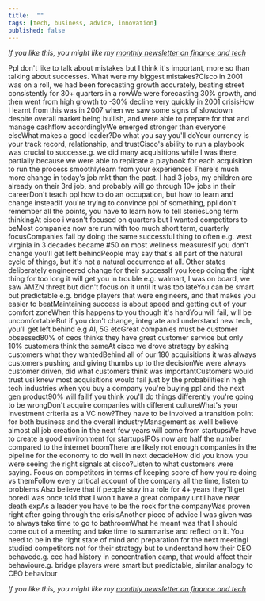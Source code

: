 ```yaml
---
title:  ""  
tags: [tech, business, advice, innovation]
published: false
---
```


*If you like this, you might like my [monthly newsletter on finance and tech](https://avoidboringpeople.substack.com/ "ABP")*

Ppl don't like to talk about mistakes but I think it's important, more so than talking about successes. What were my biggest mistakes?Cisco in 2001 was on a roll, we had been forecasting growth accurately, beating street consistently for 30+ quarters in a rowWe were forecasting 30% growth, and then went from high growth to -30% decline very quickly in 2001 crisisHow I learnt from this was in 2007 when we saw some signs of slowdown despite overall market being bullish, and were able to prepare for that and manage cashflow accordinglyWe emerged stronger than everyone elseWhat makes a good leader?Do what you say you'll doYour currency is your track record, relationship, and trustCisco's ability to run a playbook was crucial to successe.g. we did many acquisitions while I was there, partially because we were able to replicate a playbook for each acquisition to run the process smoothlylearn from your experiences
There's much more change in today's job mkt than the past. I had 3 jobs, my children are already on their 3rd job, and probably will go through 10+ jobs in their careerDon't teach ppl how to do an occupation, but how to learn and change insteadIf you're trying to convince ppl of something, ppl don't remember all the points, you have to learn how to tell storiesLong term thinkingAt cisco i wasn't focused on quarters but I wanted competitors to beMost companies now are run with too much short term, quarterly focusCompanies fail by doing the same successful thing to often e.g. west virginia in 3 decades became #50 on most wellness measuresIf you don't change you'll get left behindPeople may say that's all part of the natural cycle of things, but it's not a natural occurrence at all. Other states deliberately engineered change for their successIf you keep doing the right thing for too long it will get you in trouble e.g. walmart, I was on board, we saw AMZN threat but didn't focus on it until it was too lateYou can be smart but predictable e.g. bridge players that were engineers, and that makes you easier to beatMaintaining success is about speed and getting out of your comfort zoneWhen this happens to you though it's hardYou will fail, will be uncomfortableBut if you don't change, integrate and understand new tech, you'll get left behind e.g AI, 5G etcGreat companies must be customer obsessed80% of ceos thinks they have great customer service but only 10% customers think the sameAt cisco we drove strategy by asking customers what they wantedBehind all of our 180 acquisitions it was always customers pushing and giving thumbs up to the decisionWe were always customer driven, did what customers think was importantCustomers would trust usi knew most acquisitions would fail just by the probabilitiesIn high tech industries when you buy a company you're buying ppl and the next gen product90% will failIf you think you'll do things differently you're going to be wrongDon't acquire companies with different cultureWhat's your investment criteria as a VC now?They have to be involved a transition point for both business and the overall industryManagement as wellI believe almost all job creation in the next few years will come from startupsWe have to create a good environment for startupsIPOs now are half the number compared to the internet boomThere are likely not enough companies in the pipeline for the economy to do well in next decadeHow did you know you were seeing the right signals at cisco?Listen to what customers were saying. Focus on competitors in terms of keeping score of how you're doing vs themFollow every critical account of the company all the time, listen to problems Also believe that if people stay in a role for 4+ years they'll get boredI was once told that I won't have a great company until have near death expAs a leader you have to be the rock for the companyWas proven right after going through the crisisAnother piece of advice I was given was to always take time to go to bathroomWhat he meant was that I should come out of a meeting and take time to summarise and reflect on it. You need to be in the right state of mind and preparation for the next meetingI studied competitors not for their strategy but to understand how their CEO behavede.g. ceo had history in concentration camp, that would affect their behavioure.g. bridge players were smart but predictable, similar analogy to CEO behaviour

*If you like this, you might like my [monthly newsletter on finance and tech](https://avoidboringpeople.substack.com/ "ABP")*
